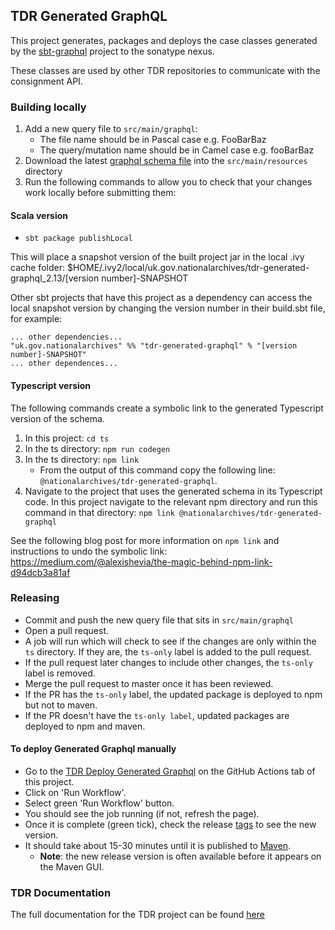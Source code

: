 ## TDR Generated GraphQL

This project generates, packages and deploys the case classes generated by the [sbt-graphql](https://github.com/muuki88/sbt-graphql) project to the sonatype nexus.

These classes are used by other TDR repositories to communicate with the consignment API.

### Building locally
1. Add a new query file to `src/main/graphql`:
   * The file name should be in Pascal case e.g. FooBarBaz
   * The query/mutation name should be in Camel case e.g. fooBarBaz
3. Download the latest [graphql schema file](https://raw.githubusercontent.com/nationalarchives/tdr-consignment-api/master/schema.graphql) into the `src/main/resources` directory
4. Run the following commands to allow you to check that your changes work locally before submitting them:
#### Scala version
  * `sbt package publishLocal`

This will place a snapshot version of the built project jar in the local .ivy cache folder: $HOME/.ivy2/local/uk.gov.nationalarchives/tdr-generated-graphql_2.13/[version number]-SNAPSHOT

Other sbt projects that have this project as a dependency can access the local snapshot version by changing the version number in their build.sbt file, for example:
  ```
  ... other dependencies...
  "uk.gov.nationalarchives" %% "tdr-generated-graphql" % "[version number]-SNAPSHOT"
  ... other dependences...
   ```

#### Typescript version  
The following commands create a symbolic link to the generated Typescript version of the schema.
1. In this project: `cd ts`
2. In the ts directory: `npm run codegen`
3. In the ts directory: `npm link`
    * From the output of this command copy the following line: `@nationalarchives/tdr-generated-graphql`.
4. Navigate to the project that uses the generated schema in its Typescript code. In this project navigate to the relevant npm directory and run this command in that directory: `npm link @nationalarchives/tdr-generated-graphql`

See the following blog post for more information on `npm link` and instructions to undo the symbolic link: https://medium.com/@alexishevia/the-magic-behind-npm-link-d94dcb3a81af 

### Releasing
* Commit and push the new query file that sits in `src/main/graphql`
* Open a pull request.
* A job will run which will check to see if the changes are only within the `ts` directory. If they are, the `ts-only` label is added to the pull request.
* If the pull request later changes to include other changes, the `ts-only` label is removed.
* Merge the pull request to master once it has been reviewed.
* If the PR has the `ts-only` label, the updated package is deployed to npm but not to maven.
* If the PR doesn't have the `ts-only label`, updated packages are deployed to npm and maven.

#### To deploy Generated Graphql manually
* Go to the [TDR Deploy Generated Graphql](https://github.com/nationalarchives/tdr-generated-graphql/actions/workflows/deploy.yml) on the GitHub Actions tab of this project.
* Click on 'Run Workflow'.
* Select green 'Run Workflow' button.
* You should see the job running (if not, refresh the page).
* Once it is complete (green tick), check the release [tags](https://github.com/nationalarchives/tdr-generated-graphql/tags) to see the new version.
* It should take about 15-30 minutes until it is published to [Maven](https://repo1.maven.org/maven2/uk/gov/nationalarchives/tdr-generated-graphql_2.13/).
  * **Note**: the new release version is often available before it appears on the Maven GUI.

### TDR Documentation
The full documentation for the TDR project can be found [here](https://github.com/nationalarchives/tdr-dev-documentation)

